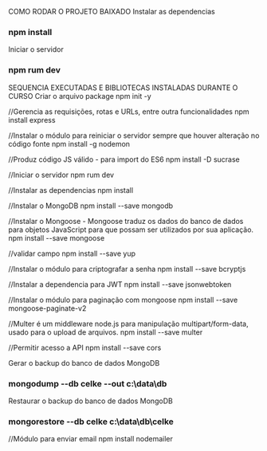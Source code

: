 COMO RODAR O PROJETO BAIXADO
Instalar as dependencias
### npm install

Iniciar o servidor
### npm rum dev


SEQUENCIA EXECUTADAS E BIBLIOTECAS INSTALADAS DURANTE O CURSO
Criar o arquivo package
npm init -y

//Gerencia as requisições, rotas e URLs, entre outra funcionalidades
npm install express

//Instalar o módulo para reiniciar o servidor sempre que houver alteração no código fonte
npm install -g nodemon

//Produz código JS válido - para import do ES6
npm install -D sucrase

//Iniciar o servidor
npm rum dev

//Instalar as dependencias
npm install

//Instalar o MongoDB
npm install --save mongodb

//Instalar o Mongoose - Mongoose traduz os dados do banco de dados para objetos JavaScript para que possam ser utilizados por sua aplicação.
npm install --save mongoose

//validar campo
npm install --save yup

//Instalar o módulo para criptografar a senha
npm install --save bcryptjs

//Instalar a dependencia para JWT
npm install --save jsonwebtoken

//Instalar o módulo para paginação com mongoose
npm install --save mongoose-paginate-v2

//Multer é um middleware node.js para manipulação multipart/form-data, usado para o upload de arquivos. 
npm install --save multer

//Permitir acesso a API
npm install --save cors

Gerar o backup do banco de dados MongoDB
### mongodump --db celke --out c:\data\db

Restaurar o backup do banco de dados MongoDB
### mongorestore --db celke c:\data\db\celke

//Módulo para enviar email
npm install nodemailer